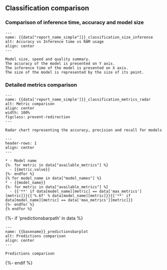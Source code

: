 ## Classification comparison

### Comparison of inference time, accuracy and model size

```{figure} {{data["bubbleplotpath"]}}
---
name: {{data["report_name_simple"]}}_classification_size_inference
alt: Accuracy vs Inference time vs RAM usage
align: center
---

Model size, speed and quality summary.
The accuracy of the model is presented on Y axis.
The inference time of the model is presented on X axis.
The size of the model is represented by the size of its point.
```

### Detailed metrics comparison

```{figure} {{data['radarchartpath']}}
---
name: {{data['report_name_simple']}}_classification_metrics_radar
alt: Metric comparison
align: center
width: 100%
figclass: prevent-redirection
---

Radar chart representing the accuracy, precision and recall for models
```

```{list-table} Summary of classification metrics for models
---
header-rows: 1
align: center
---

* - Model name
{%- for metric in data["available_metrics"] %}
  - {{metric.value}}
{%- endfor %}
{% for model_name in data["model_names"] %}
* - {{model_name}}
{%- for metric in data["available_metrics"] %}
  - {{'**' if data[model_name][metric] == data['max_metrics'][metric]}}{{'%.6f' % data[model_name][metric]}}{{'**' if data[model_name][metric] == data['max_metrics'][metric]}}
{%- endfor %}
{% endfor %}
```

{%- if 'predictionsbarpath' in data %}
```{figure} {{data["predictionsbarpath"]}}
---
name: {{basename}}_predictionsbarplot
alt: Predictions comparison
align: center
---

Predictions comparison
```
{%- endif %}


